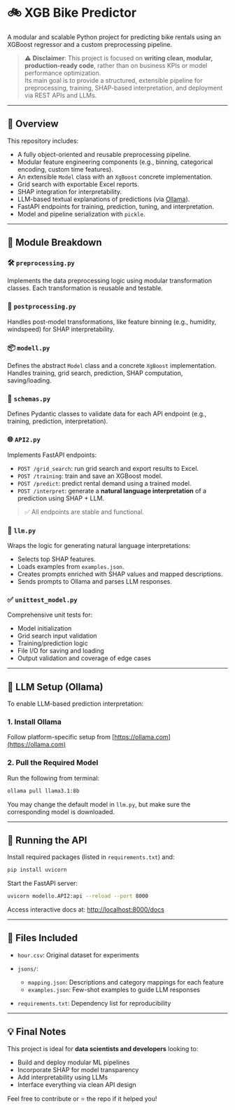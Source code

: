 
# 🚲 XGB Bike Predictor

A modular and scalable Python project for predicting bike rentals using an XGBoost regressor and a custom preprocessing pipeline.

> ⚠️ **Disclaimer**: This project is focused on **writing clean, modular, production-ready code**, rather than on business KPIs or model performance optimization.  
> Its main goal is to provide a structured, extensible pipeline for preprocessing, training, SHAP-based interpretation, and deployment via REST APIs and LLMs.

---

## 📌 Overview

This repository includes:

* A fully object-oriented and reusable preprocessing pipeline.
* Modular feature engineering components (e.g., binning, categorical encoding, custom time features).
* An extensible `Model` class with an `XgBoost` concrete implementation.
* Grid search with exportable Excel reports.
* SHAP integration for interpretability.
* LLM-based textual explanations of predictions (via [Ollama](https://ollama.com)).
* FastAPI endpoints for training, prediction, tuning, and interpretation.
* Model and pipeline serialization with `pickle`.

---

## 🧩 Module Breakdown

### 🛠 `preprocessing.py`
Implements the data preprocessing logic using modular transformation classes. Each transformation is reusable and testable.

### 🔄 `postprocessing.py`
Handles post-model transformations, like feature binning (e.g., humidity, windspeed) for SHAP interpretability.

### 📦 `modell.py`
Defines the abstract `Model` class and a concrete `XgBoost` implementation. Handles training, grid search, prediction, SHAP computation, saving/loading.

### 🧬 `schemas.py`
Defines Pydantic classes to validate data for each API endpoint (e.g., training, prediction, interpretation).

### 🌐 `API2.py`
Implements FastAPI endpoints:
- `POST /grid_search`: run grid search and export results to Excel.
- `POST /training`: train and save an XGBoost model.
- `POST /predict`: predict rental demand using a trained model.
- `POST /interpret`: generate a **natural language interpretation** of a prediction using SHAP + LLM.

> ✅ All endpoints are stable and functional.

### 🧠 `llm.py`
Wraps the logic for generating natural language interpretations:
- Selects top SHAP features.
- Loads examples from `examples.json`.
- Creates prompts enriched with SHAP values and mapped descriptions.
- Sends prompts to Ollama and parses LLM responses.

### ✅ `unittest_model.py`
Comprehensive unit tests for:
- Model initialization
- Grid search input validation
- Training/prediction logic
- File I/O for saving and loading
- Output validation and coverage of edge cases

---

## 🧠 LLM Setup (Ollama)

To enable LLM-based prediction interpretation:

### 1. Install Ollama
Follow platform-specific setup from [https://ollama.com](https://ollama.com)

### 2. Pull the Required Model
Run the following from terminal:

```bash
ollama pull llama3.1:8b
````

You may change the default model in `llm.py`, but make sure the corresponding model is downloaded.

---

## 🚀 Running the API

Install required packages (listed in `requirements.txt`) and:

```bash
pip install uvicorn
```

Start the FastAPI server:

```bash
uvicorn modello.API2:api --reload --port 8000
```

Access interactive docs at: [http://localhost:8000/docs](http://localhost:8000/docs)

---

## 📁 Files Included

* `hour.csv`: Original dataset for experiments
* `jsons/`:

  * `mapping.json`: Descriptions and category mappings for each feature
  * `examples.json`: Few-shot examples to guide LLM responses
* `requirements.txt`: Dependency list for reproducibility

---

## 💡 Final Notes

This project is ideal for **data scientists and developers** looking to:

* Build and deploy modular ML pipelines
* Incorporate SHAP for model transparency
* Add interpretability using LLMs
* Interface everything via clean API design

Feel free to contribute or ⭐ the repo if it helped you!

```

